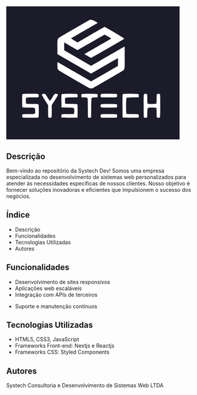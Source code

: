 # <Systech Dev>

![Logo do Projeto](http://raw.githubusercontent.com/Gustavocrs/systechdev/master/public/thumb.png)

## Descrição

Bem-vindo ao repositório da Systech Dev! Somos uma empresa especializada no desenvolvimento de sistemas web personalizados para atender às necessidades específicas de nossos clientes. Nosso objetivo é fornecer soluções inovadoras e eficientes que impulsionem o sucesso dos negócios.

## Índice

- Descrição
- Funcionalidades
- Tecnologias Utilizadas
- Autores

## Funcionalidades

- Desenvolvimento de sites responsivos
- Aplicações web escaláveis
- Integração com APIs de terceiros
<!-- - Otimização para SEO -->
- Suporte e manutenção contínuos

## Tecnologias Utilizadas

- HTML5, CSS3, JavaScript
- Frameworks Front-end: Nextjs e Reactjs
- Frameworks CSS: Styled Components
  <!-- - Backend: Node.js, Django, Ruby on Rails -->
  <!-- - Banco de Dados: MySQL, PostgreSQL, MongoDB -->
  <!-- - Ferramentas de DevOps: Docker, Kubernetes, Jenkins -->

## Autores

Systech Consultoria e Desenvolvimento de Sistemas Web LTDA
